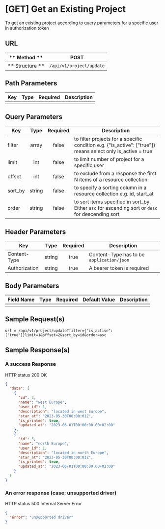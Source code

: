 # [GET] Get an Existing Project  

To get an existing project according to query parameters for a specific user in authorization token

## URL

| ** Method **    | POST                       | 
| --------------- | -------------------------- | 
| ** Structure ** | `/api/v1/project/update`   |


## Path Parameters

| Key       | Type      | Required     | Description                     |
| --------- | :-------: | :----------: | ------------------------------- |
|           |           |              |                                 |


## Query Parameters

| Key                | Type      | Required  | Description                                                                                                 |
| ------------------ | :-------: | :-------: | ----------------------------------------------------------------------------------------------------------- |
| filter             | array     | false     | to filter projects for a specific condition e.g. {"is_active": ["true"]} means select only is_active = true |
| limit              | int       | false     | to limit number of project for a specific user                                                              |
| offset             | int       | false     | to exclude from a response the first N items of a resource collection                                       |
| sort_by            | string    | false     | to specify a sorting column in a resource collection e.g. id, start_at                                      |
| order              | string    | false     | to sort items specified in sort_by. Either `asc` for ascending sort or `desc` for descending sort           |


## Header Parameters

| Key                 | Type       | Required  | Description                                 |
| ------------------- | :--------: | :-------: | ------------------------------------------- |
| Content-Type        | string     | true      | Content-Type has to be `application/json`   |
| Authorization       | string     | true      | A bearer token is required                  |


## Body Parameters

| Field Name   | Type     | Required | Default Value   |  Description               |
| ------------ | -------- | -------- | --------------- | -------------------------- |
|              |          |          |                 |                            |


## Sample Request(s) 
```
url = /api/v1/project/update?filter={"is_active": ["true"]}limit=1&offset=2&sort_by=id&order=asc
```

## Sample Response(s)
### A success Response
HTTP status 200 OK
```json
{
  "data": [
    {
      "id": 2,
      "name": "west Europe",
      "user_id": 1,
      "description": "located in west Europe",
      "star_at": "2023-05-30T00:00:01Z",
      "is_printed": true,
      "updated_at": "2023-06-01T00:00:00.00+02:00"
    },    
    {
      "id": 5,
      "name": "north Europe",
      "user_id": 1,
      "description": "located in north Europe",
      "star_at": "2023-05-30T00:00:01Z",
      "is_printed": true,
      "updated_at": "2023-06-01T00:00:00.00+02:00"
    }
  ]
}
```

### An error response (case: unsupported driver)
HTTP status 500 Internal Server Error
```json
{
  "error": "unsupported driver"
}
```
